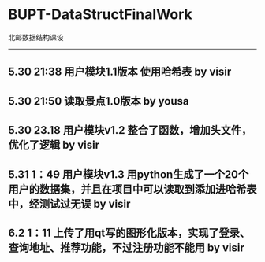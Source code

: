 # BUPT-DataStructFinalWork
北邮数据结构课设

---
5.30 21:38
用户模块1.1版本 使用哈希表
by visir
---
5.30 21:50
读取景点1.0版本
by yousa
---
5.30 23.18
用户模块v1.2 整合了函数，增加头文件，优化了逻辑
by visir
---
5.31 1：49
用户模块v1.3 用python生成了一个20个用户的数据集，并且在项目中可以读取到添加进哈希表中，经测试过无误
by visir
---
6.2 1：11
上传了用qt写的图形化版本，实现了登录、查询地址、推荐功能，不过注册功能不能用
by visir
---
